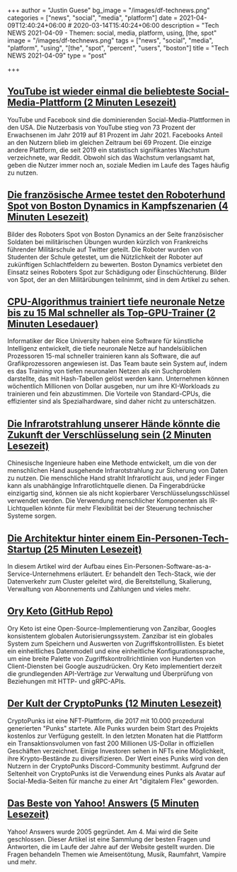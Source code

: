 +++
author = "Justin Guese"
bg_image = "/images/df-technews.png"
categories = ["news", "social", "media", "platform"]
date = 2021-04-09T12:40:24+06:00 # 2020-03-14T15:40:24+06:00
description = "Tech NEWS 2021-04-09 - Themen: social, media, platform, using, [the, spot"
image = "/images/df-technews.png"
tags = ["news", "social", "media", "platform", "using", "[the", "spot", "percent", "users", "boston"]
title = "Tech NEWS 2021-04-09"
type = "post"

+++

## [YouTube ist wieder einmal die beliebteste Social-Media-Plattform (2 Minuten Lesezeit)](https://www.engadget.com/pew-2021-social-media-report-youtube-facebook-162254196.html)

 YouTube und Facebook sind die dominierenden Social-Media-Plattformen in den USA. Die Nutzerbasis von YouTube stieg von 73 Prozent der Erwachsenen im Jahr 2019 auf 81 Prozent im Jahr 2021. Facebooks Anteil an den Nutzern blieb im gleichen Zeitraum bei 69 Prozent. Die einzige andere Plattform, die seit 2019 ein statistisch signifikantes Wachstum verzeichnete, war Reddit. Obwohl sich das Wachstum verlangsamt hat, geben die Nutzer immer noch an, soziale Medien im Laufe des Tages häufig zu nutzen.

## [Die französische Armee testet den Roboterhund Spot von Boston Dynamics in Kampfszenarien (4 Minuten Lesezeit)](https://www.theverge.com/2021/4/7/22371590/boston-dynamics-spot-robot-military-exercises-french-army)

 Bilder des Roboters Spot von Boston Dynamics an der Seite französischer Soldaten bei militärischen Übungen wurden kürzlich von Frankreichs führender Militärschule auf Twitter geteilt. Die Roboter wurden von Studenten der Schule getestet, um die Nützlichkeit der Roboter auf zukünftigen Schlachtfeldern zu bewerten. Boston Dynamics verbietet den Einsatz seines Roboters Spot zur Schädigung oder Einschüchterung. Bilder von Spot, der an den Militärübungen teilnimmt, sind in dem Artikel zu sehen.

## [CPU-Algorithmus trainiert tiefe neuronale Netze bis zu 15 Mal schneller als Top-GPU-Trainer (2 Minuten Lesedauer)](https://techxplore.com/news/2021-04-rice-intel-optimize-ai-commodity.html)

 Informatiker der Rice University haben eine Software für künstliche Intelligenz entwickelt, die tiefe neuronale Netze auf handelsüblichen Prozessoren 15-mal schneller trainieren kann als Software, die auf Grafikprozessoren angewiesen ist. Das Team baute sein System auf, indem es das Training von tiefen neuronalen Netzen als ein Suchproblem darstellte, das mit Hash-Tabellen gelöst werden kann. Unternehmen können wöchentlich Millionen von Dollar ausgeben, nur um ihre KI-Workloads zu trainieren und fein abzustimmen. Die Vorteile von Standard-CPUs, die effizienter sind als Spezialhardware, sind daher nicht zu unterschätzen.

## [Die Infrarotstrahlung unserer Hände könnte die Zukunft der Verschlüsselung sein (2 Minuten Lesezeit)](https://interestingengineering.com/infrared-radiation-from-our-hands-could-be-the-future-of-encryption)

 Chinesische Ingenieure haben eine Methode entwickelt, um die von der menschlichen Hand ausgehende Infrarotstrahlung zur Sicherung von Daten zu nutzen. Die menschliche Hand strahlt Infrarotlicht aus, und jeder Finger kann als unabhängige Infrarotlichtquelle dienen. Da Fingerabdrücke einzigartig sind, können sie als nicht kopierbarer Verschlüsselungsschlüssel verwendet werden. Die Verwendung menschlicher Komponenten als IR-Lichtquellen könnte für mehr Flexibilität bei der Steuerung technischer Systeme sorgen.

## [Die Architektur hinter einem Ein-Personen-Tech-Startup (25 Minuten Lesezeit)](https://anthonynsimon.com/blog/one-man-saas-architecture/)

 In diesem Artikel wird der Aufbau eines Ein-Personen-Software-as-a-Service-Unternehmens erläutert. Er behandelt den Tech-Stack, wie der Datenverkehr zum Cluster geleitet wird, die Bereitstellung, Skalierung, Verwaltung von Abonnements und Zahlungen und vieles mehr.

## [Ory Keto (GitHub Repo)](https://github.com/ory/keto)

 Ory Keto ist eine Open-Source-Implementierung von Zanzibar, Googles konsistentem globalen Autorisierungssystem. Zanzibar ist ein globales System zum Speichern und Auswerten von Zugriffskontrolllisten. Es bietet ein einheitliches Datenmodell und eine einheitliche Konfigurationssprache, um eine breite Palette von Zugriffskontrollrichtlinien von Hunderten von Client-Diensten bei Google auszudrücken. Ory Keto implementiert derzeit die grundlegenden API-Verträge zur Verwaltung und Überprüfung von Beziehungen mit HTTP- und gRPC-APIs.

## [Der Kult der CryptoPunks (12 Minuten Lesezeit)](https://techcrunch.com/2021/04/08/the-cult-of-cryptopunks/)

 CryptoPunks ist eine NFT-Plattform, die 2017 mit 10.000 prozedural generierten "Punks" startete. Alle Punks wurden beim Start des Projekts kostenlos zur Verfügung gestellt. In den letzten Monaten hat die Plattform ein Transaktionsvolumen von fast 200 Millionen US-Dollar in offiziellen Geschäften verzeichnet. Einige Investoren sehen in NFTs eine Möglichkeit, ihre Krypto-Bestände zu diversifizieren. Der Wert eines Punks wird von den Nutzern in der CryptoPunks Discord-Community bestimmt. Aufgrund der Seltenheit von CryptoPunks ist die Verwendung eines Punks als Avatar auf Social-Media-Seiten für manche zu einer Art "digitalem Flex" geworden.

## [Das Beste von Yahoo! Answers (5 Minuten Lesezeit)](https://www.theverge.com/22368753/yahoo-answers-best-funny-shut-down)

 Yahoo! Answers wurde 2005 gegründet. Am 4. Mai wird die Seite geschlossen. Dieser Artikel ist eine Sammlung der besten Fragen und Antworten, die im Laufe der Jahre auf der Website gestellt wurden. Die Fragen behandeln Themen wie Ameisentötung, Musik, Raumfahrt, Vampire und mehr.

